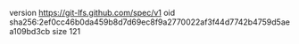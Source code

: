 version https://git-lfs.github.com/spec/v1
oid sha256:2ef0cc46b0da459b8d7d69ec8f9a2770022af3f44d7742b4759d5aea109bd3cb
size 121
